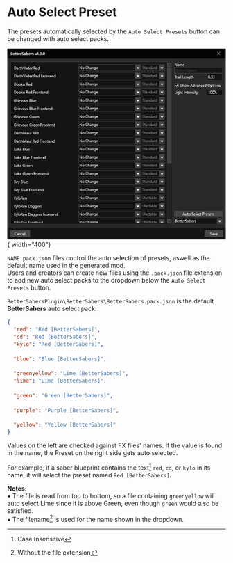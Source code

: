 # Auto Select Preset

The presets automatically selected by the `Auto Select Presets` button can be changed with auto select packs.

![image](../assets/images/AutoSelectPreset.png){ width="400"}

`NAME.pack.json` files control the auto selection of presets, aswell as the default name used in the generated mod.  
Users and creators can create new files using the `.pack.json` file extension to add new auto select packs to the dropdown below the `Auto Select Presets` button.

`BetterSabersPlugin\BetterSabers\BetterSabers.pack.json` is the default **BetterSabers** auto select pack:

``` json title="BetterSabersPlugin\BetterSabers\BetterSabers.pack.json"
{
  "red": "Red [BetterSabers]",
  "cd": "Red [BetterSabers]",
  "kylo": "Red [BetterSabers]",

  "blue": "Blue [BetterSabers]",

  "greenyellow": "Lime [BetterSabers]",
  "lime": "Lime [BetterSabers]",

  "green": "Green [BetterSabers]",

  "purple": "Purple [BetterSabers]",

  "yellow": "Yellow [BetterSabers]"
}
```

Values on the left are checked against FX files' names. If the value is found in the name, the Preset on the right side gets auto selected.

For example, if a saber blueprint contains the text[^1] `red`, `cd`, or `kylo` in its name, it will select the preset named `Red [BetterSabers]`.  

**Notes:**  
• The file is read from top to bottom, so a file containing `greenyellow` will auto select Lime since it is above Green, even though `green` would also be satisfied.  
• The filename[^2] is used for the name shown in the dropdown.

[^1]: Case Insensitive
[^2]: Without the file extension